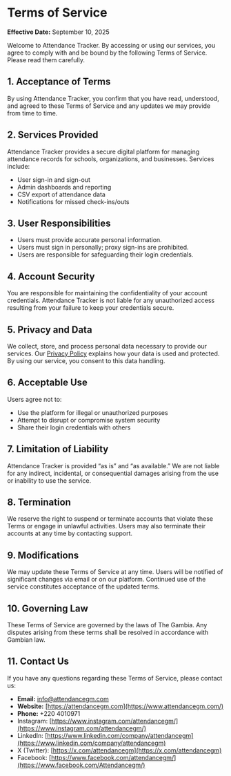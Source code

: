 # Terms of Service

**Effective Date:** September 10, 2025

Welcome to Attendance Tracker. By accessing or using our services, you agree to comply with and be bound by the following Terms of Service. Please read them carefully.

## 1. Acceptance of Terms
By using Attendance Tracker, you confirm that you have read, understood, and agreed to these Terms of Service and any updates we may provide from time to time.

## 2. Services Provided
Attendance Tracker provides a secure digital platform for managing attendance records for schools, organizations, and businesses. Services include:  
- User sign-in and sign-out  
- Admin dashboards and reporting  
- CSV export of attendance data  
- Notifications for missed check-ins/outs  

## 3. User Responsibilities
- Users must provide accurate personal information.  
- Users must sign in personally; proxy sign-ins are prohibited.  
- Users are responsible for safeguarding their login credentials.  

## 4. Account Security
You are responsible for maintaining the confidentiality of your account credentials. Attendance Tracker is not liable for any unauthorized access resulting from your failure to keep your credentials secure.

## 5. Privacy and Data
We collect, store, and process personal data necessary to provide our services. Our [Privacy Policy](https://github.com/Musbi8788/Attendances_Tracker_Docs/blob/main/privacy_policy.md) explains how your data is used and protected. By using our service, you consent to this data handling.

## 6. Acceptable Use
Users agree not to:  
- Use the platform for illegal or unauthorized purposes  
- Attempt to disrupt or compromise system security  
- Share their login credentials with others  

## 7. Limitation of Liability
Attendance Tracker is provided “as is” and “as available.” We are not liable for any indirect, incidental, or consequential damages arising from the use or inability to use the service.

## 8. Termination
We reserve the right to suspend or terminate accounts that violate these Terms or engage in unlawful activities. Users may also terminate their accounts at any time by contacting support.

## 9. Modifications
We may update these Terms of Service at any time. Users will be notified of significant changes via email or on our platform. Continued use of the service constitutes acceptance of the updated terms.

## 10. Governing Law
These Terms of Service are governed by the laws of The Gambia. Any disputes arising from these terms shall be resolved in accordance with Gambian law.

## 11. Contact Us
If you have any questions regarding these Terms of Service, please contact us:  

- **Email:** info@attendancegm.com
- **Website:** [https://attendancegm.com](https://www.attendancegm.com/)
- **Phone:** +220 4010971
- Instagram: [https://www.instagram.com/attendancegm/](https://www.instagram.com/attendancegm/)  
- LinkedIn: [https://www.linkedin.com/company/attendancegm](https://www.linkedin.com/company/attendancegm)  
- X (Twitter): [https://x.com/attendancegm](https://x.com/attendancegm)  
- Facebook: [https://www.facebook.com/attendancegm/](https://www.facebook.com/Attendancegm/)
